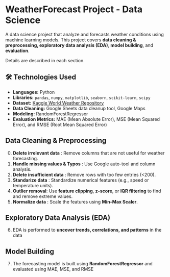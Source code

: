 # WeatherForecast Project - Data Science
A data science project that analyze and forecasts weather conditions using machine learning models. 
This project covers **data cleaning & preprocessing, exploratory data analysis (EDA)**, **model building**, and **evaluation**. 

Details are described in each section.

## 🛠️ **Technologies Used**
- **Languages:** Python  
- **Libraries:** `pandas`, `numpy`, `matplotlib`, `seaborn`, `scikit-learn`, `scipy`
- **Dataset:** [Kaggle World Weather Repository](https://www.kaggle.com/datasets/nelgiriyewithana/global-weather-repository/code)
- **Data Cleaning:** Google Sheets data cleanup tool, Google Maps
- **Modeling:** RandomForestRegressor 
- **Evaluation Metrics:** MAE (Mean Absolute Error), MSE (Mean Squared Error), and RMSE (Root Mean Squared Error)


## Data Cleaning & Preprocessing

0. **Delete irrelevant data** : Remove columns that are not useful for weather forecasting. 
1. **Handle missing values & Typos** : Use Google auto-tool and column analysis.
2. **Delete insufficient data** : Remove rows with too few entries (<200).
3. **Standarize data** : Standardize numerical features (e.g., speed or temperature units).
4. **Outlier removal**: Use **feature clipping**, **z-score**, or **IQR filtering** to find and remove extreme values.
5. **Normalize data** : Scale the features using **Min-Max Scaler**.

## Exploratory Data Analysis (EDA)

6. EDA is performed to **uncover trends, correlations, and patterns** in the data

## Model Building

7. The forecasting model is built using **RandomForestRegressor** and evaluated using MAE, MSE, and RMSE
